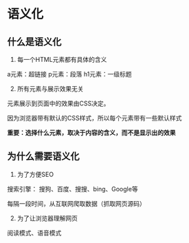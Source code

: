 # 语义化

## 什么是语义化

1. 每一个HTML元素都有具体的含义

a元素：超链接
p元素：段落
h1元素：一级标题

2. 所有元素与展示效果无关
   
元素展示到页面中的效果由CSS决定。

因为浏览器带有默认的CSS样式，所以每个元素带有一些默认样式

**重要：选择什么元素，取决于内容的含义，而不是显示出的效果**

## 为什么需要语义化

1. 为了方便SEO

搜索引擎： 搜狗、百度、搜搜、bing、Google等

每隔一段时间，从互联网爬取数据（抓取网页源码）

2. 为了让浏览器理解网页

阅读模式、语音模式